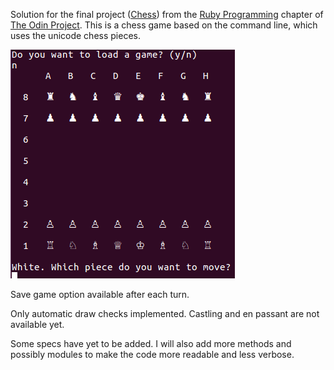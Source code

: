 Solution for the final project ([Chess](http://www.theodinproject.com/courses/ruby-programming/lessons/ruby-final-project?ref=lc-pb)) from the [Ruby Programming](http://www.theodinproject.com/courses/ruby-programming) chapter of [The Odin Project](http://www.theodinproject.com/home).
This is a chess game based on the command line, which uses the unicode chess pieces.

![New game screenshot](chess_screen.png?raw=true)

Save game option available after each turn.  

Only automatic draw checks implemented. Castling and en passant are not available yet.  

Some specs have yet to be added. I will also add more methods and possibly modules to make the code more readable and less verbose.